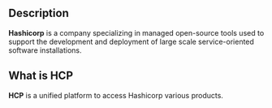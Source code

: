 
## Description 
**Hashicorp** is a company specializing in managed open-source tools used to support the development and deployment of large scale service-oriented software installations.

## What is **HCP**
**HCP** is a unified platform to access Hashicorp various products. 
